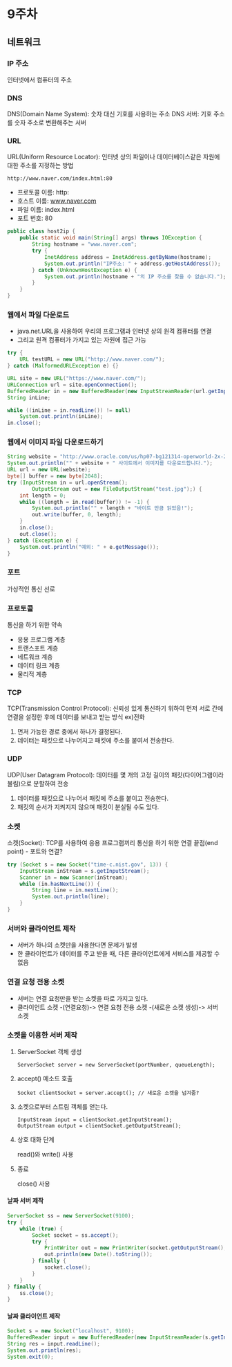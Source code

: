 # 9주차

## 네트워크

### IP 주소

인터넷에서 컴퓨터의 주소

### DNS

DNS(Domain Name System): 숫자 대신 기호를 사용하는 주소
DNS 서버: 기호 주소를 숫자 주소로 변환해주는 서버

### URL

URL(Uniform Resource Locator): 인터넷 상의 파일이나 데이터베이스같은 자원에 대한 주소를 지정하는 방법

`http://www.naver.com/index.html:80`

- 프로토콜 이름: http:
- 호스트 이름: www.naver.com
- 파일 이름: index.html
- 포트 번호: 80

```java
public class host2ip {
	public static void main(String[] args) throws IOException {
		String hostname = "www.naver.com";
		try {
			InetAddress address = InetAddress.getByName(hostname);
			System.out.println("IP주소: " + address.getHostAddress());
		} catch (UnknownHostException e) {
			System.out.println(hostname + "의 IP 주소를 찾을 수 없습니다.");
		}
    }
}
```

### 웹에서 파일 다운로드

- java.net.URL을 사용하여 우리의 프로그램과 인터넷 상의 원격 컴퓨터를 연결
- 그리고 원격 컴퓨터가 가지고 있는 자원에 접근 가능

```java
try {
    URL testURL = new URL("http://www.naver.com/");
} catch (MalformedURLException e) {}
```

```java	
URL site = new URL("https://www.naver.com/");
URLConnection url = site.openConnection();
BufferedReader in = new BufferedReader(new InputStreamReader(url.getInputStream()));
String inLine;

while ((inLine = in.readLine()) != null)
    System.out.println(inLine);
in.close();
```
	
### 웹에서 이미지 파일 다운로드하기

```java
String website = "http://www.oracle.com/us/hp07-bg121314-openworld-2x-2280475.jpg";
System.out.println("" + website + " 사이트에서 이미지를 다운로드합니다.");
URL url = new URL(website);
byte[] buffer = new byte[2048];
try (InputStream in = url.openStream();
        OutputStream out = new FileOutputStream("test.jpg");) {
    int length = 0;
    while ((length = in.read(buffer)) != -1) {
        System.out.println("" + length + "바이트 만큼 읽었음!");
        out.write(buffer, 0, length);
    }
    in.close();
    out.close();
} catch (Exception e) {
    System.out.println("예외: " + e.getMessage());
}
```

### 포트

가상적인 통신 선로

### 프로토콜

통신을 하기 위한 약속

- 응용 프로그램 계층
- 트랜스포트 계층
- 네트워크 계층
- 데이터 링크 계층
- 물리적 계층

### TCP

TCP(Transmission Control Protocol):  신뢰성 있게 통신하기 위하여 먼저 서로 간에 연결을 설정한 후에 데이터를 보내고 받는 방식 ex)전화

1. 먼저 가능한 경로 중에서 하나가 결정된다.
2. 데이터는 패킷으로 나누어지고 패킷에 주소를 붙여서 전송한다.

### UDP

UDP(User Datagram Protocol): 데이터를 몇 개의 고정 길이의 패킷(다이어그램이라 불림)으로 분할하여 전송

1. 데이터를 패킷으로 나누어서 패킷에 주소를 붙이고 전송한다.
2. 패킷의 순서가 지켜지지 않으며 패킷이 분실될 수도 있다.

### 소켓

소켓(Socket): TCP를 사용하여 응용 프로그램끼리 통신을 하기 위한 연결 끝점(end point) - 
포트와 연결?

```java
try (Socket s = new Socket("time-c.nist.gov", 13)) {
    InputStream inStream = s.getInputStream();
    Scanner in = new Scanner(inStream);
    while (in.hasNextLine()) {
        String line = in.nextLine();
        System.out.println(line);
    }
}
```

### 서버와 클라이언트 제작
	
- 서버가 하나의 소켓만을 사용한다면 문제가 발생
- 한 클라이언트가 데이터를 주고 받을 때, 다른 클라이언트에게 서비스를 제공할 수 없음

### 연결 요청 전용 소켓

- 서버는 연결 요청만을 받는 소켓을 따로 가지고 있다.
- 클라이언트 소켓 -(연결요청)-> 연결 요청 전용 소켓 -(새로운 소켓 생성)-> 서버 소켓

### 소켓을 이용한 서버 제작

1. ServerSocket 객체 생성

    `ServerSocket server = new ServerSocket(portNumber, queueLength);`

2. accept() 메소드 호출

    `Socket clientSocket = server.accept(); // 새로운 소켓을 넘겨줌?`

3. 소켓으로부터 스트림 객체를 얻는다.

    `InputStream input = clientSocket.getInputStream();`  
    `OutputStream output = clientSocket.getOutputStream();`

4. 상호 대화 단계

    read()와 write() 사용
  
5. 종료

    close() 사용

#### 날짜 서버 제작

```java
ServerSocket ss = new ServerSocket(9100);
try {
    while (true) {
        Socket socket = ss.accept();
        try {
            PrintWriter out = new PrintWriter(socket.getOutputStream(), true);
            out.println(new Date().toString());
        } finally {
            socket.close();
        }
    }
} finally {
    ss.close();
}
```

#### 날짜 클라이언트 제작

```java
Socket s = new Socket("localhost", 9100);
BufferedReader input = new BufferedReader(new InputStreamReader(s.getInputStream()));
String res = input.readLine();
System.out.println(res);
System.exit(0);
```